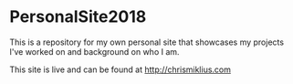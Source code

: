 # PersonalSite2018
This is a repository for my own personal site that showcases my projects I've worked on and background on who I am.

This site is live and can be found at http://chrismiklius.com
